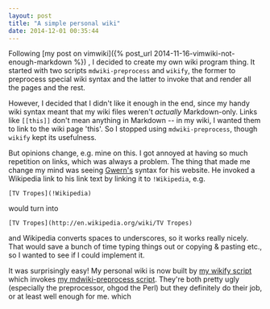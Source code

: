 ```yaml
---
layout: post
title: "A simple personal wiki"
date: 2014-12-01 00:35:44
---
```


Following [my post on vimwiki]({% post_url 2014-11-16-vimwiki-not-enough-markdown %})
, I decided to create my own wiki program thing. It started with two
scripts `mdwiki-preprocess` and `wikify`, the former to preprocess
special wiki syntax and the latter to invoke that and render all the
pages and the rest.

However, I decided that I didn't like it enough in the end, since my
handy wiki syntax meant that my wiki files weren't *actually*
Markdown-only. Links like `[[this]]` don't mean anything in Markdown --
in my wiki, I wanted them to link to the wiki page 'this'. So I stopped
using `mdwiki-preprocess`, though `wikify` kept its usefulness.

But opinions change, e.g. mine on this. I got annoyed at having so much
repetition on links, which was always a problem. The thing that made me
change my mind was seeing [Gwern's](http://gwern.net) syntax for his
website. He invoked a Wikipedia link to his link text by linking it to
`!Wikipedia`, e.g.

    [TV Tropes](!Wikipedia)

would turn into

    [TV Tropes](http://en.wikipedia.org/wiki/TV Tropes)

and Wikipedia converts spaces to underscores, so it works really nicely.
That would save a bunch of time typing things out or copying & pasting
etc., so I wanted to see if I could implement it.

It was surprisingly easy! My personal wiki is now built by [my wikify
script](https://github.com/raehik/wikify) which invokes [my
mdwiki-preprocess script](https://github.com/raehik/mdwiki-preprocess).
They're both pretty ugly (especially the preprocessor, ohgod the Perl)
but they definitely do their job, or at least well enough for me.
which 
